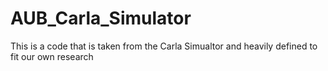 # AUB_Carla_Simulator
This is a code that is taken from the Carla Simualtor and heavily defined to fit our own research
